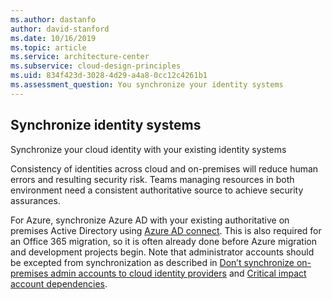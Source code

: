 ```yaml
---
ms.author: dastanfo
author: david-stanford
ms.date: 10/16/2019
ms.topic: article
ms.service: architecture-center
ms.subservice: cloud-design-principles
ms.uid: 834f423d-3028-4d29-a4a8-0cc12c4261b1
ms.assessment_question: You synchronize your identity systems
---
```

## Synchronize identity systems

Synchronize your cloud identity with your existing identity systems

Consistency of identities across cloud and on-premises will reduce human errors
and resulting security risk. Teams managing resources in both environment need
a consistent authoritative source to achieve security assurances.

For Azure, synchronize Azure AD with your existing authoritative on premises
Active Directory using [Azure AD connect](/azure/active-directory/connect/active-directory-aadconnect).
This is also required for an Office 365 migration, so it is often already done
before Azure migration and development projects begin. Note that administrator
accounts should be excepted from synchronization as described in [Don’t synchronize on-premises admin accounts to cloud identity providers](/azure/architecture/security/identity#dont-synchronize-on-premises-admin-accounts-to-cloud-identity-providers) and 
[Critical impact account dependencies](/azure/architecture/security/critical-impact-accounts#critical-impact-admin-dependencies--accountworkstation).
